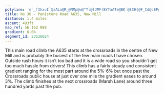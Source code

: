 ```yaml
---
polyline: 'e`_fIhxuI`@aALa@R_@NMp@w@^Yl@[JMF[BYTaATe@BK`@{CH{@F_Cd@cEPgAFs@GwEPgE\yCHe@ZiATqA@c@Lu@VeDHgCVgEJw@@aAA}DM}BI{@BqBAkBGcBM{AGkCF}Ah@aFJsBIcBk@{FKiBQyFBmDOsB[gBK}@s@}CW}AWs@o@gCm@}Ca@sC@M'
title: No 30 - Penistone Road A635, New Mill
distance: 1.4 miles 
ascent: 493ft
map_ref: SE 162 088
gradient: 6.6%
segment_id: 23536024
---
```

This main road climb the A635 starts at the crossroads in the centre of New Mill and is
probably the busiest of the few main roads I have chosen. Outside rush hours it isn’t too bad
and it is a wide road so you shouldn’t get too much hassle from drivers!
This climb has a fairly steady and consistent gradient ranging for the most part around the
5%-6% but once past the Crossroads public house at just over one mile the gradient eases to
around 3%. The climb finishes at the next crossroads (Marsh Lane) around three hundred
yards past the pub.

